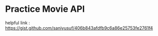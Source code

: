 # Practice Movie API

helpful link : <https://gist.github.com/saniyusuf/406b843afdfb9c6a86e25753fe2761f4>
